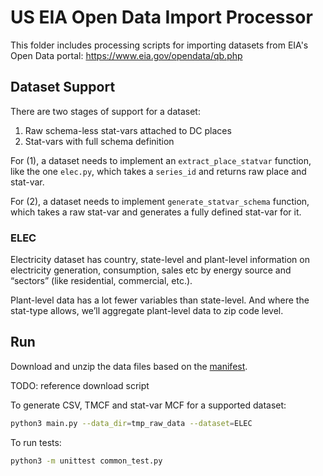 
# US EIA Open Data Import Processor

This folder includes processing scripts for importing datasets from EIA's Open
Data portal: https://www.eia.gov/opendata/qb.php

## Dataset Support

There are two stages of support for a dataset:
1. Raw schema-less stat-vars attached to DC places
2. Stat-vars with full schema definition

For (1), a dataset needs to implement an `extract_place_statvar` function, like
the one `elec.py`, which takes a `series_id` and returns raw place and stat-var.

For (2), a dataset needs to implement `generate_statvar_schema` function, which
takes a raw stat-var and generates a fully defined stat-var for it.

### ELEC

Electricity dataset has country, state-level and plant-level information on
electricity generation, consumption, sales etc by energy source and “sectors”
(like residential, commercial, etc.).

Plant-level data has a lot fewer variables than state-level. And where the
stat-type allows, we’ll aggregate plant-level data to zip code level.

## Run

Download and unzip the data files based on the
[manifest](https://api.eia.gov/bulk/manifest.txt).

  TODO: reference download script

To generate CSV, TMCF and stat-var MCF for a supported dataset:

```bash
python3 main.py --data_dir=tmp_raw_data --dataset=ELEC
```

To run tests:

```bash
python3 -m unittest common_test.py
```

